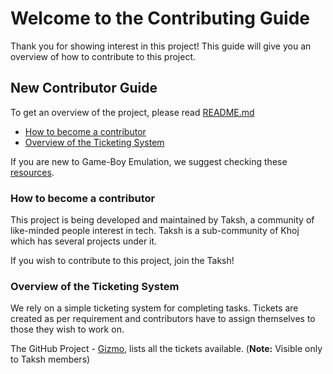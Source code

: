 
# Welcome to the Contributing Guide
Thank you for showing interest in this project!
This guide will give you an overview of how to contribute to this project.

## New Contributor Guide
To get an overview of the project, please read [README.md](https://github.com/taksh-devs/Gizmo/blob/main/README.md)

- [How to become a contributor](#how-to-become-a-contributor)
- [Overview of the Ticketing System](#overview-of-the-ticketing-system)

If you are new to Game-Boy Emulation, we suggest checking these [resources](https://github.com/taksh-devs/Gizmo/blob/main/contributing/resources.md).

### How to become a contributor
This project is being developed and maintained by Taksh, a community of like-minded people interest in tech. Taksh is a sub-community of Khoj which has several projects under it.

If you wish to contribute to this project, join the Taksh!

### Overview of the Ticketing System
We rely on a simple ticketing system for completing tasks. Tickets are created as per requirement and contributors have to assign themselves to those they wish to work on.

The GitHub Project - [Gizmo](https://github.com/orgs/taksh-devs/projects/1), lists all the tickets available. (**Note:** Visible only to Taksh members)